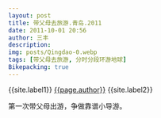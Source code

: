 ```yaml
---
layout: post
title: 带父母去旅游.青岛.2011
date: 2011-10-01 20:56
author: 三丰
description:
img: posts/Qingdao-0.webp
tags: [带父母去旅游, 分时分段环游地球]
Bikepacking: true
---
```

{{site.label1}} <a href="/about">{{page.author}}</a> {{site.label2}}

第一次带父母出游，争做靠谱小导游。
